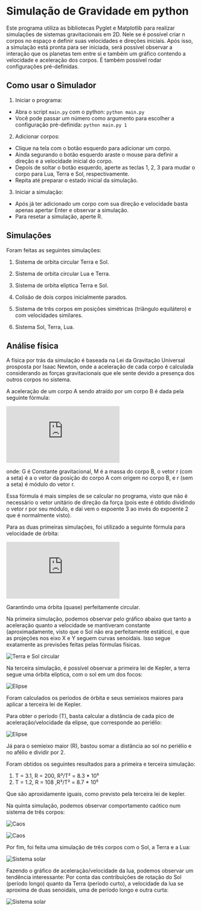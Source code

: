 # Simulação de Gravidade em python
 Este programa utiliza as bibliotecas Pyglet e Matplotlib para realizar simulações de sistemas gravitacionais em 2D. Nele se é possível criar n corpos no espaço e definir suas velocidades e direções iniciais. Após isso, a simulação está pronta para ser iniciada, será possível observar a interação que os planetas tem entre si e também um gráfico contendo a velocidade e aceleração dos corpos. É também possível rodar configurações pré-definidas.

## Como usar o Simulador
1. Iniciar o programa:
  - Abra o script `main.py` com o python: `python main.py`
  - Você pode passar um número como argumento para escolher a configuração pré-definida: `python main.py 1`
2. Adicionar corpos:
  - Clique na tela com o botão esquerdo para adicionar um corpo.
  - Ainda segurando o botão esquerdo araste o mouse para definir a direção e a velocidade inicial do corpo.
  - Depois de soltar o botão esquerdo, aperte as teclas 1, 2, 3 para mudar o corpo para Lua, Terra e Sol, respectivamente.
  - Repita até preparar o estado inicial da simulação.
3. Iniciar a simulação:
  - Após já ter adicionado um corpo com sua direção e velocidade basta apenas apertar Enter e observar a simulação.
  - Para resetar a simulação, aperte R.
  
## Simulações

Foram feitas as seguintes simulações:

1. Sistema de orbita circular Terra e Sol.

2. Sistema de orbita circular Lua e Terra.

3. Sistema de orbita eliptica Terra e Sol.

4. Colisão de dois corpos inicialmente parados.

5. Sistema de três corpos em posições simétricas (triângulo equilátero) e com velocidades similares.

6. Sistema Sol, Terra, Lua.

## Análise física

A física por trás da simulação é baseada na Lei da Gravitação Universal prosposta por Isaac Newton, onde a aceleração de cada corpo é calculada considerando as forças gravitacionais que ele sente devido a presença dos outros corpos no sistema.

A aceleração de um corpo A sendo atraído por um corpo B é dada pela seguinte fórmula:

![Equação da Gravidade](https://latex.codecogs.com/png.latex?%5Cvec%7Ba%7D%20%3D%20%5Cfrac%7BGM%5Cvec%7Br%7D%7D%7Br%5E3%7D)

onde: G é Constante gravitacional, M é a massa do corpo B, o vetor r (com a seta) é a o vetor da posição do corpo A com origem no corpo B, e r (sem a seta) é módulo do vetor r.

Essa fórmula é mais simples de se calcular no programa, visto que não é necessário o vetor unitário de direção da força (pois este é obtido dividindo o vetor r por seu módulo, e daí vem o expoente 3 ao invés do expoente 2 que é normalmente visto).

Para as duas primeiras simulações, foi utilizado a seguinte fórmula para velocidade de órbita:

![Velocidade de órbita](https://latex.codecogs.com/png.latex?v_%7Borb%7D%20%3D%20%5Csqrt%7B%5Cfrac%7BGM%7D%7Br%7D%7D)

Garantindo uma órbita (quase) perfeitamente circular.

Na primeira simulação, podemos observar pelo gráfico abaixo que tanto a aceleração quanto a velocidade se mantiveram constante (aproximadamente, visto que o Sol não era perfeitamente estático), e que as projeções nos eixo X e Y seguem curvas senoidais. Isso segue exatamente as previsões feitas pelas fórmulas físicas.

![Terra e Sol circular](midia/sol%20terra.png)

Na terceira simulação, é possível observar a primeira lei de Kepler, a terra segue uma órbita eliptica, com o sol em um dos focos:

![Elipse](midia/elipse.gif)

Foram calculados os períodos de órbita e seus semieixos maiores para aplicar a terceira lei de Kepler.

Para obter o período (T), basta calcular a distância de cada pico de aceleração/velocidade da elipse, que corresponde ao periélio:

![Elipse](midia/elipse.png)

Já para o semieixo maior (R), bastou somar a distância ao sol no periélio e no afélio e dividir por 2.

Foram obtidos os seguintes resultados para a primeira e terceira simulação:

1. T = 3.1, R = 200, R³/T² = 8.3 * 10⁵
2. T = 1.2, R = 108 ,R³/T² = 8.7 * 10⁵

Que são aproxidamente iguais, como previsto pela terceira lei de kepler.

Na quinta simulação, podemos observar comportamento caótico num sistema de três corpos:

![Caos](midia/caos.gif)

![Caos](midia/caos.png)

Por fim, foi feita uma simulação de três corpos com o Sol, a Terra e a Lua:

![Sistema solar](midia/solterralua.gif)

Fazendo o gráfico de aceleração/velocidade da lua, podemos observar um tendência interessante: Por conta das contribuições de rotação do Sol (período longo) quanto da Terra (período curto), a velocidade da lua se aproxima de duas senoidais, uma de período longo e outra curta:

![Sistema solar](midia/solterralua.png)